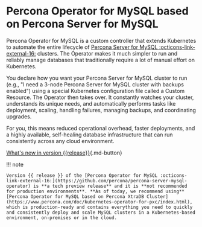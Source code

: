 # Percona Operator for MySQL based on Percona Server for MySQL

Percona Operator for MySQL is a custom controller that extends Kubernetes to automate the entire lifecycle of [Percona Server for MySQL :octicons-link-external-16:](https://www.percona.com/doc/percona-server/LATEST/index.html) clusters. The Operator makes it much simpler to run and reliably manage databases that traditionally require a lot of manual effort on Kubernetes.

You declare how you want your Percona Server for MySQL cluster to run (e.g., "I need a 3-node Percona Server for MySQL cluster with backups enabled") using a special Kubernetes configuration file called a Custom Resource. The Operator then takes over. It constantly watches your cluster, understands its unique needs, and automatically performs tasks like deployment, scaling, handling failures, managing backups, and coordinating upgrades.

For you, this means reduced operational overhead, faster deployments, and a highly available, self-healing database infrastructure that can run consistently across any cloud environment.

[What's new in version {{release}}](ReleaseNotes/Kubernetes-Operator-for-PS-RN{{release}}.md){.md-button}


!!! note

    Version {{ release }} of the [Percona Operator for MySQL :octicons-link-external-16:](https://github.com/percona/percona-server-mysql-operator) is **a tech preview release** and it is **not recommended for production environments**. **As of today, we recommend using** [Percona Operator for MySQL based on Percona XtraDB Cluster](https://www.percona.com/doc/kubernetes-operator-for-pxc/index.html), which is production-ready and contains everything you need to quickly and consistently deploy and scale MySQL clusters in a Kubernetes-based environment, on-premises or in the cloud.



